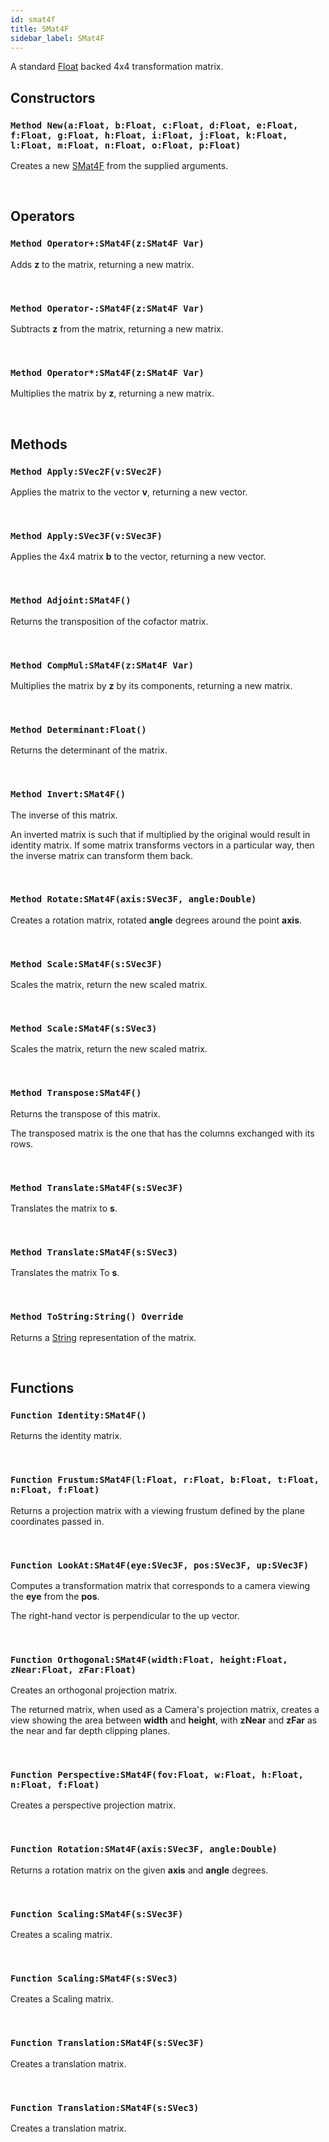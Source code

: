 ```yaml
---
id: smat4f
title: SMat4F
sidebar_label: SMat4F
---
```


A standard [Float](../../../brl/brl.blitz/#float) backed 4x4 transformation matrix.


## Constructors

### `Method New(a:Float, b:Float, c:Float, d:Float, e:Float, f:Float, g:Float, h:Float, i:Float, j:Float, k:Float, l:Float, m:Float, n:Float, o:Float, p:Float)`

Creates a new [SMat4F](../../../brl/brl.matrix/smat4f) from the supplied arguments.

<br/>

## Operators

### `Method Operator+:SMat4F(z:SMat4F Var)`

Adds <b>z</b> to the matrix, returning a new matrix.

<br/>

### `Method Operator-:SMat4F(z:SMat4F Var)`

Subtracts <b>z</b> from the matrix, returning a new matrix.

<br/>

### `Method Operator*:SMat4F(z:SMat4F Var)`

Multiplies the matrix by <b>z</b>, returning a new matrix.

<br/>

## Methods

### `Method Apply:SVec2F(v:SVec2F)`

Applies the matrix to the vector <b>v</b>, returning a new vector.

<br/>

### `Method Apply:SVec3F(v:SVec3F)`

Applies the 4x4 matrix <b>b</b> to the vector, returning a new vector.

<br/>

### `Method Adjoint:SMat4F()`

Returns the transposition of the cofactor matrix.

<br/>

### `Method CompMul:SMat4F(z:SMat4F Var)`

Multiplies the matrix by <b>z</b> by its components, returning a new matrix.

<br/>

### `Method Determinant:Float()`

Returns the determinant of the matrix.

<br/>

### `Method Invert:SMat4F()`

The inverse of this matrix.

An inverted matrix is such that if multiplied by the original would result in identity matrix.
If some matrix transforms vectors in a particular way, then the inverse matrix can transform them back.


<br/>

### `Method Rotate:SMat4F(axis:SVec3F, angle:Double)`

Creates a rotation matrix, rotated <b>angle</b> degrees around the point <b>axis</b>.

<br/>

### `Method Scale:SMat4F(s:SVec3F)`

Scales the matrix, return the new scaled matrix.

<br/>

### `Method Scale:SMat4F(s:SVec3)`

Scales the matrix, return the new scaled matrix.

<br/>

### `Method Transpose:SMat4F()`

Returns the transpose of this matrix.

The transposed matrix is the one that has the columns exchanged with its rows.


<br/>

### `Method Translate:SMat4F(s:SVec3F)`

Translates the matrix to <b>s</b>.

<br/>

### `Method Translate:SMat4F(s:SVec3)`

Translates the matrix To <b>s</b>.

<br/>

### `Method ToString:String() Override`

Returns a [String](../../../brl/brl.blitz/#string) representation of the matrix.

<br/>

## Functions

### `Function Identity:SMat4F()`

Returns the identity matrix.

<br/>

### `Function Frustum:SMat4F(l:Float, r:Float, b:Float, t:Float, n:Float, f:Float)`

Returns a projection matrix with a viewing frustum defined by the plane coordinates passed in.

<br/>

### `Function LookAt:SMat4F(eye:SVec3F, pos:SVec3F, up:SVec3F)`

Computes a transformation matrix that corresponds to a camera viewing the <b>eye</b> from the <b>pos</b>.

The right-hand vector is perpendicular to the up vector.


<br/>

### `Function Orthogonal:SMat4F(width:Float, height:Float, zNear:Float, zFar:Float)`

Creates an orthogonal projection matrix.

The returned matrix, when used as a Camera's projection matrix, creates a view showing the area between <b>width</b> and <b>height</b>, with <b>zNear</b> and <b>zFar</b> as the near and far depth clipping planes.


<br/>

### `Function Perspective:SMat4F(fov:Float, w:Float, h:Float, n:Float, f:Float)`

Creates a perspective projection matrix.

<br/>

### `Function Rotation:SMat4F(axis:SVec3F, angle:Double)`

Returns a rotation matrix on the given <b>axis</b> and <b>angle</b> degrees.

<br/>

### `Function Scaling:SMat4F(s:SVec3F)`

Creates a scaling matrix.

<br/>

### `Function Scaling:SMat4F(s:SVec3)`

Creates a Scaling matrix.

<br/>

### `Function Translation:SMat4F(s:SVec3F)`

Creates a translation matrix.

<br/>

### `Function Translation:SMat4F(s:SVec3)`

Creates a translation matrix.

<br/>

